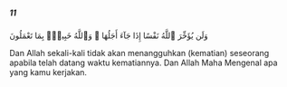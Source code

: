 ##### 11

<span class="ayah">وَلَن يُؤَخِّرَ ٱللَّهُ نَفْسًا إِذَا جَآءَ أَجَلُهَا ۚ وَٱللَّهُ خَبِيرٌۢ بِمَا تَعْمَلُونَ</span>

<span class="ayah_translation">Dan Allah sekali-kali tidak akan menangguhkan (kematian) seseorang apabila telah datang waktu kematiannya. Dan Allah Maha Mengenal apa yang kamu kerjakan.</span>
